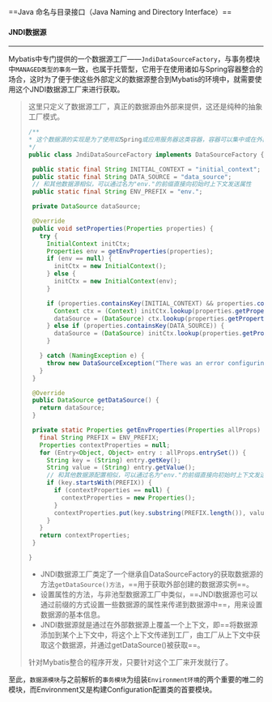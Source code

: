 ==Java 命名与目录接口（Java Naming and Directory Interface）==

#### JNDI数据源

---

Mybatis中专门提供的一个数据源工厂——`JndiDataSourceFactory`，与事务模块中`MANAGED类型的事务`一致，也属于托管型，它用于在使用诸如与Spring容器整合的场合，这时为了便于使这些外部定义的数据源整合到Mybatis的环境中，就需要使用这个JNDI数据源工厂来进行获取。

>这里只定义了数据源工厂，真正的数据源由外部来提供，这还是纯种的抽象工厂模式。
>
>```java
>/**
> * 这个数据源的实现是为了使用如Spring或应用服务器这类容器，容器可以集中或在外部配置数据源，然后放置一个JNDI上下文的引用
> */
>public class JndiDataSourceFactory implements DataSourceFactory {
>
>  public static final String INITIAL_CONTEXT = "initial_context";
>  public static final String DATA_SOURCE = "data_source";
>  // 和其他数据源相似，可以通过名为"env."的前缀直接向初始时上下文发送属性
>  public static final String ENV_PREFIX = "env.";
>
>  private DataSource dataSource;
>
>  @Override
>  public void setProperties(Properties properties) {
>    try {
>      InitialContext initCtx;
>      Properties env = getEnvProperties(properties);
>      if (env == null) {
>        initCtx = new InitialContext();
>      } else {
>        initCtx = new InitialContext(env);
>      }
>
>      if (properties.containsKey(INITIAL_CONTEXT) && properties.containsKey(DATA_SOURCE)) {
>        Context ctx = (Context) initCtx.lookup(properties.getProperty(INITIAL_CONTEXT));
>        dataSource = (DataSource) ctx.lookup(properties.getProperty(DATA_SOURCE));
>      } else if (properties.containsKey(DATA_SOURCE)) {
>        dataSource = (DataSource) initCtx.lookup(properties.getProperty(DATA_SOURCE));
>      }
>
>    } catch (NamingException e) {
>      throw new DataSourceException("There was an error configuring JndiDataSourceTransactionPool. Cause: " + e, e);
>    }
>  }
>
>  @Override
>  public DataSource getDataSource() {
>    return dataSource;
>  }
>
>  private static Properties getEnvProperties(Properties allProps) {
>    final String PREFIX = ENV_PREFIX;
>    Properties contextProperties = null;
>    for (Entry<Object, Object> entry : allProps.entrySet()) {
>      String key = (String) entry.getKey();
>      String value = (String) entry.getValue();
>      // 和其他数据源配置相似，可以通过名为"env."的前缀直接向初始时上下文发送属性
>      if (key.startsWith(PREFIX)) {
>        if (contextProperties == null) {
>          contextProperties = new Properties();
>        }
>        contextProperties.put(key.substring(PREFIX.length()), value);
>      }
>    }
>    return contextProperties;
>  }
>
>}
>```
>
>- JNDI数据源工厂类定了一个继承自DataSourceFactory的获取数据源的方法`getDataSource()方法`，==用于获取外部创建的数据源实例==。
>- 设置属性的方法，与非池型数据源工厂中类似，==JNDI数据源也可以通过前缀的方式设置一些数据源的属性来传递到数据源中==，用来设置数据源的基本信息。
>- JNDI数据源就是通过在外部数据源上覆盖一个上下文，即==将数据源添加到某个上下文中，将这个上下文传递到工厂，由工厂从上下文中获取这个数据源，并通过getDataSource()被获取==。
>
>针对Mybatis整合的程序开发，只要针对这个工厂来开发就行了。

至此，`数据源模块`与之前解析的`事务模块`为组装`Environment环境`的两个重要的唯二的模块，而Environment又是构建Configuration配置类的首要模块。

